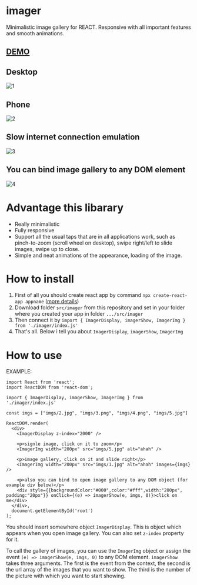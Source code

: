 # imager
Minimalistic image gallery for REACT. Responsive with all important features and smooth animations.  
## [DEMO](https://gaidadei.ru/polygon/imager/)

## Desktop
![1](https://user-images.githubusercontent.com/43887554/143771364-4dc49aa4-bed5-4f2f-881c-3b9850224109.gif)

## Phone
![2](https://user-images.githubusercontent.com/43887554/143771379-e4197546-72a1-4c58-9714-1b7e4c41454a.gif)

## Slow internet connection emulation
![3](https://user-images.githubusercontent.com/43887554/143771398-a4a27dcd-4bf7-4aae-83b6-76f47af7c8cc.gif)

## You can bind image gallery to any DOM element
![4](https://user-images.githubusercontent.com/43887554/143771424-8a067dfc-ab17-4cfc-9bfd-6fbb229039f5.gif)

# Advantage this libarary

- Really minimalistic
- Fully responsive
- Support all the usual taps that are in all applications work, such as pinch-to-zoom (scroll wheel on desktop), swipe right/left to slide images, swipe up to close.
- Simple and neat animations of the appearance, loading of the image.

# How to install
1. First of all you should create react app by command `npx create-react-app appname` ([more details](https://reactjs.org/docs/create-a-new-react-app.html))
2. Download folder `src/imager` from this repository and set in your folder where you created your app in folder `.../src/imager`
3. Then connect it by `import { ImagerDisplay, imagerShow, ImagerImg } from './imager/index.js'`
4. That's all. Below i tell you about `ImagerDisplay`, `imagerShow`, `ImagerImg`

# How to use
EXAMPLE:
```
import React from 'react';
import ReactDOM from 'react-dom';

import { ImagerDisplay, imagerShow, ImagerImg } from './imager/index.js'

const imgs = ["imgs/2.jpg", "imgs/3.png", "imgs/4.png", "imgs/5.jpg"]

ReactDOM.render(
  <div>
    <ImagerDisplay z-index="2000" />

    <p>signle image, click on it to zoom</p>
    <ImagerImg width="200px" src="imgs/5.jpg" alt="ahah" />

    <p>image gallery, click on it and slide right</p>
    <ImagerImg width="200px" src="imgs/1.jpg" alt="ahah" images={imgs} />

    <p>also you can bind to open image gallery to any DOM object (for example div below)</p>
    <div style={{backgroundColor:"#000",color:"#fff",width:"200px", padding:"20px"}} onClick={(e) => imagerShow(e, imgs, 0)}>click on me</div>
  </div>,
  document.getElementById('root')
);
```

You should insert somewhere object `ImagerDisplay`. This is object which appears when you open image gallery. You can also set `z-index` property for it.

To call the gallery of images, you can use the `ImagerImg` object or assign the event `(e) => imagerShow(e, imgs, 0)` to any DOM element. `imagerShow` takes three arguments. The first is the event from the context, the second is the url array of the images that you want to show. The third is the number of the picture with which you want to start showing.
